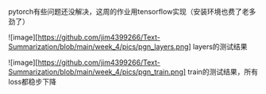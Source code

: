 pytorch有些问题还没解决，这周的作业用tensorflow实现（安装环境也费了老多劲了）


![image][https://github.com/jim4399266/Text-Summarization/blob/main/week_4/pics/pgn_layers.png]
layers的测试结果


![image][https://github.com/jim4399266/Text-Summarization/blob/main/week_4/pics/pgn_train.png]
train的测试结果，所有loss都稳步下降
